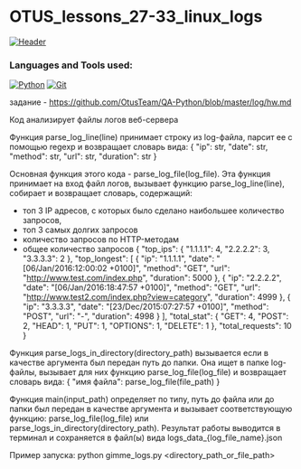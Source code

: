# OTUS_lessons_27-33_linux_logs

[![Header](https://github.com/GoodyrevQA/OTUS_auto_web_QA_2024/blob/main/assets/OTUS.jpg)](https://github.com/GoodyrevQA/OTUS_auto_web_QA_2024)

### Languages and Tools used:
[![Python](https://img.shields.io/badge/-Python-24292f??style=for-the-badge&logo=Python&logoColor=47c5fb)](https://github.com/GoodyrevQA)
[![Git](https://img.shields.io/badge/-Git-24292f??style=for-the-badge&logo=Git&logoColor=f43010)](https://github.com/GoodyrevQA)

задание - https://github.com/OtusTeam/QA-Python/blob/master/log/hw.md

Код анализирует файлы логов веб-сервера

Функция parse_log_line(line) принимает строку из log-файла, парсит ее с помощью regexp и возвращает словарь вида:
{
    "ip": str,
    "date": str,
    "method": str,
    "url": str,
    "duration": str
}

Основная функция этого кода - parse_log_file(log_file).
Эта функция принимает на вход файл логов, вызывает функцию parse_log_line(line), собирает и возвращает словарь, содержащий:
- топ 3 IP адресов, с которых было сделано наибольшее количество запросов,
- топ 3 самых долгих запросов
- количество запросов по HTTP-методам
- общее количество запросов
{
  "top_ips": {
    "1.1.1.1": 4,
    "2.2.2.2": 3,
    "3.3.3.3": 2
  },
  "top_longest": [
    {
      "ip": "1.1.1.1",
      "date": "[06/Jan/2016:12:00:02 +0100]",
      "method": "GET",
      "url": "http://www.test.com/index.php",
      "duration": 5000
    },
    {
      "ip": "2.2.2.2",
      "date": "[06/Jan/2016:18:47:57 +0100]",
      "method": "GET",
      "url": "http://www.test2.com/index.php?view=category",
      "duration": 4999
    },
    {
      "ip": "3.3.3.3",
      "date": "[23/Dec/2015:07:27:57 +0100]",
      "method": "POST",
      "url": "-",
      "duration": 4998
    }
  ],
  "total_stat": {
    "GET": 4,
    "POST": 2,
    "HEAD": 1,
    "PUT": 1,
    "OPTIONS": 1,
    "DELETE": 1
  },
  "total_requests": 10
}

Функция parse_logs_in_directory(directory_path) вызывается если в качестве аргумента был передан путь до папки.
Она ищет в папке log-файлы, вызывает для них функцию parse_log_file(log_file) и возвращает словарь вида:
{
    "имя файла": parse_log_file(file_path)
}

Функция main(input_path) определяет по типу, путь до файла или до папки был передан в качестве аргумента
и вызывает соответствующую функцию: parse_log_file(log_file) или parse_logs_in_directory(directory_path).
Результат работы выводится в терминал и сохраняется в файл(ы) вида logs_data_{log_file_name}.json

Пример запуска:
python gimme_logs.py <directory_path_or_file_path>